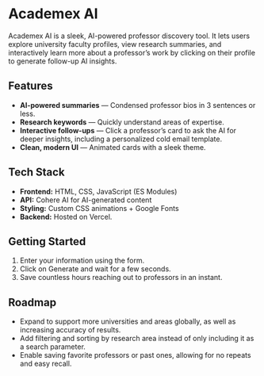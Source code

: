 # Academex AI

Academex AI is a sleek, AI-powered professor discovery tool. It lets users explore university faculty profiles, view research summaries, and interactively learn more about a professor’s work by clicking on their profile to generate follow-up AI insights.  

## Features
- **AI-powered summaries** — Condensed professor bios in 3 sentences or less.  
- **Research keywords** — Quickly understand areas of expertise.  
- **Interactive follow-ups** — Click a professor’s card to ask the AI for deeper insights, including a personalized cold email template.  
- **Clean, modern UI** — Animated cards with a sleek theme.  

## Tech Stack
- **Frontend:** HTML, CSS, JavaScript (ES Modules)
- **API:** Cohere AI for AI-generated content
- **Styling:** Custom CSS animations + Google Fonts
- **Backend:** Hosted on Vercel.

## Getting Started
1. Enter your information using the form.
2. Click on Generate and wait for a few seconds.
3. Save countless hours reaching out to professors in an instant.

## Roadmap
- Expand to support more universities and areas globally, as well as increasing accuracy of results.
- Add filtering and sorting by research area instead of only including it as a search parameter.
- Enable saving favorite professors or past ones, allowing for no repeats and easy recall.
